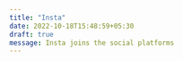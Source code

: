 ```yaml
---
title: "Insta"
date: 2022-10-18T15:48:59+05:30
draft: true
message: Insta joins the social platforms
---
```


